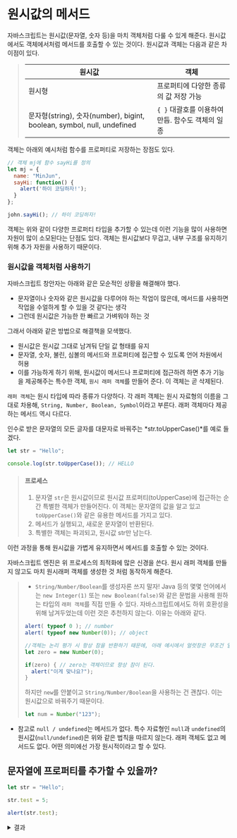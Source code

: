 # 원시값의 메서드
자바스크립트는 원시값(문자열, 숫자 등)을 마치 객체처럼 다룰 수 있게 해준다. 원시값에서도 객체에서처럼 메서드를 호출할 수 있는 것이다. 
원시값과 객체는 다음과 같은 차이점이 있다.

> | 원시값 | 객체 |
> | -------|------|
> | 원시형 | 프로퍼티에 다양한 종류의 값 저장 가능 |
> | 문자형(string), 숫자(number), bigint, boolean, symbol, null, undefined | `{ }` 대괄호를 이용하여 만듬. 함수도 객체의 일종 |

객체는 아래외 예시처럼 함수를 프로퍼티로 저장하는 장점도 있다.
```js
// 객체 mj에 함수 sayHi를 정의 
let mj = {
  name: "MinJun",
  sayHi: function() {
    alert('하이 코딩하자!');
  }
};

john.sayHi(); // 하이 코딩하자!
```

객체는 위와 같이 다양한 프로퍼티 타입을 추가할 수 있는데 이런 기능을 많이 사용하면 자원이 많이 소모된다는 단점도 있다.
객체는 원시값보다 무겁고, 내부 구조를 유지하기 위해 추가 자원을 사용하기 때문이다.

### 원시값을 객체처럼 사용하기
자바스크립트 창안자는 아래와 같은 모순적인 상황을 해결해야 했다.

* 문자열이나 숫자와 같은 원시값을 다루어야 하는 작업이 많은데, 메서드를 사용하면 작업을 수얼하게 할 수 있을 것 같다는 생각
* 그런데 원시값은 가능한 한 빠르고 가벼워야 하는 것

그래서 아래와 같은 방법으로 해결책을 모색했다.
* 원시값은 원시값 그대로 남겨둬 단일 값 형태를 유지
* 문자열, 숫자, 불린, 심볼의 메서드와 프로퍼티에 접근할 수 있도록 언어 차원에서 허용
* 이를 가능하게 하기 위해, 원시값이 메서드나 프로퍼티에 접근하려 하면 추가 기능을 제공해주는 특수한 객체, `원시 래퍼 객체`를 만들어 준다. 이 객체는 곧 삭제된다.

`래퍼 객체`는 원시 타입에 따라 종류가 다양하다. 각 래퍼 객체는 원시 자료형의 이름을 그대로 차용해, `String, Number, Boolean, Symbol`이라고 부른다. 래퍼 객체마다 제공하는 메서드 역시 다르다.

인수로 받은 문자열의 모든 글자를 대문자로 바꿔주는 *str.toUpperCase()*를 예로 들겠다.
```js
let str = "Hello";

console.log(str.toUpperCase()); // HELLO
```
> #### 프로세스
> 1. 문자열 `str`은 원시값이므로 원시값 프로퍼티(toUpperCase)에 접근하는 순간 특별한 객체가 만들어진다. 이 객체는 문자열의 값을 알고 있고 `toUpperCase()`와 같은 유용한 메서드를 가지고 있다.
> 2. 메서드가 실행되고, 새로운 문자열이 반환된다.
> 3. 특별한 객체는 파괴되고, 원시값 str만 남는다.

이런 과정을 통해 원시값을 가볍게 유지하면서 메서드를 호출할 수 있는 것이다.

자바스크립트 엔진은 위 프로세스의 최적화에 많은 신경을 쓴다. 원시 래퍼 객체를 만들지 않고도 마치 원시래퍼 객체를 생성한 것 처럼 동작하게 해준다.

> * `String/Number/Boolean`를 생성자론 쓰지 말자!
> Java 등의 몇몇 언어에서는 `new Integer(1)` 또는 `new Boolean(false)`와 같은 문법을 사용해 원하는 타입의 `래퍼 객체`를 직접 만들 수 있다.
> 자바스크립트에서도 하위 호환성을 위해 남겨두었는데 이런 것은 추천하지 않는다. 이유는 아래와 같다.
> ```js
> alert( typeof 0 ); // number
> alert( typeof new Number(0)); // object
> 
> //객체는 논리 평가 시 항상 참을 반환하기 때문에, 아래 예시에서 얼럿창은 무조건 열린다.
> let zero = new Number(0);
>
> if(zero) { // zero는 객체이므로 항상 참이 된다.
>   alert("이게 맞나요?");
> }  
> ```
> 하지만 `new`를 안붙이고 `String/Number/Boolean`을 사용하는 건 괜찮다. 이는 원시값으로 바꿔주기 때문이다.
> ```js
> let num = Number("123");
> ```

* 참고로 `null / undefined`는 메서드가 없다.
특수 자료형인 `null`과 `undefined`의 원시값(`null/undefined`)은 위와 같은 법칙을 따르지 않는다. 래퍼 객체도 없고 메서드도 없다. 어떤 의미에선 가장 원시적이라고 할 수 있다.

## 문자열에 프로퍼티를 추가할 수 있을까?
```js
let str = "Hello";

str.test = 5;

alert(str.test);
```
<details>
  <summary>결과</summary>
  1. undefined (비엄격)
  2. An error (엄격)
  
  ### 과정
  1. `str`의 프로퍼티에 접근하려 하면 `래퍼 객체`가 만들어짐
  2. 엄격 모드에선 래퍼 객체를 수정하려 할 때 에러 발생
  3. 비 엄격 모드에선 래퍼 객체에 프로퍼티 `test`가 추가됨. 근데 바로 삭제되기 때문에 alert 부분에서 호출해도 undefined가 됨
</details>

